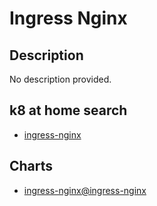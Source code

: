 # Ingress Nginx

## Description

No description provided.

## k8 at home search

- [ingress-nginx](https://nanne.dev/k8s-at-home-search/#/ingress-nginx)

## Charts

- [ingress-nginx@ingress-nginx](https://kubernetes.github.io/ingress-nginx/)
